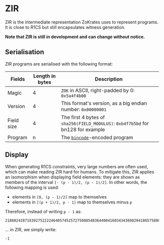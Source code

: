 # ZIR

ZIR is the intermediate representation ZoKrates uses to represent programs. It is close to R1CS but still encapsulates witness generation.

**Note that ZIR is still in development and can change without notice.**

## Serialisation

ZIR programs are serialised with the following format:

| Fields | Length in bytes | Description |
| -------- | -------- | -------- |
| Magic     | 4     | `ZOK` in ASCII, right-padded by 0: `0x5a4f4b00`     |
| Version     | 4     | This format's version, as a big endian number: `0x00000001`     |
| Field size     | 4     | The first 4 bytes of `sha256(FIELD_MODULUS)`: `0xb4f7b5bd` for bn128 for example    |
| Program     | n     | The [`bincode`](https://docs.rs/bincode/1.1.4/bincode/)-encoded program    |

## Display

When generating R1CS constraints, very large numbers are often used, which can make reading ZIR hard for humans.
To mitigate this, ZIR applies an isomorphism when displaying field elements: they are shown as members of the interval `[- (p - 1)/2, (p - 1)/2]`. In other words, the following mapping is used:
- elements in `[0, (p - 1)/2]` map to themselves
- elements in `[(p + 1)/2, p - 1]` map to themselves minus `p`

Therefore, instead of writing `p - 1` as:
```
21888242871839275222246405745257275088548364400416034343698204186575808495616
```
... in ZIR, we simply write:
```
-1
```
